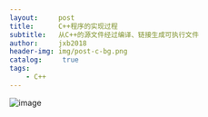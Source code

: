 ```yaml
---
layout:     post
title:      C++程序的实现过程
subtitle:   从C++的源文件经过编译、链接生成可执行文件
author:     jxb2018
header-img: img/post-c-bg.png
catalog: 	 true
tags:
    - C++
---
```


![image](https://njxb2018.github.io/img/post-c.jpg)

        
      
